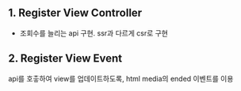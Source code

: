 ## 1. Register View Controller
* 조회수를 늘리는 api 구현. ssr과 다르게 csr로 구현

## 2. Register View Event
api를 호춯하여 view를 업데이트하도록, html media의 ended 이벤트를 이용
